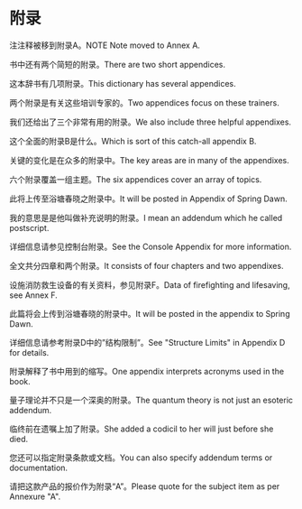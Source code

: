# 附录

<p><span class="chinese">注注释被移到附录A。</span><span class="english">NOTE Note moved to Annex A.</span></p>

<p><span class="chinese">书中还有两个简短的附录。</span><span class="english">There are two short appendices.</span></p>

<p><span class="chinese">这本辞书有几项附录。</span><span class="english">This dictionary has several appendices.</span></p>

<p><span class="chinese">两个附录是有关这些培训专家的。</span><span class="english">Two appendices focus on these trainers.</span></p>

<p><span class="chinese">我们还给出了三个非常有用的附录。</span><span class="english">We also include three helpful appendixes.</span></p>

<p><span class="chinese">这个全面的附录B是什么。</span><span class="english">Which is sort of this catch-all appendix B.</span></p>

<p><span class="chinese">关键的变化是在众多的附录中。</span><span class="english">The key areas are in many of the appendixes.</span></p>

<p><span class="chinese">六个附录覆盖一组主题。</span><span class="english">The six appendices cover an array of topics.</span></p>

<p><span class="chinese">此将上传至浴塘春晓之附录中。</span><span class="english">It will be posted in Appendix of Spring Dawn.</span></p>

<p><span class="chinese">我的意思是是他叫做补充说明的附录。</span><span class="english">I mean an addendum which he called postscript.</span></p>

<p><span class="chinese">详细信息请参见控制台附录。</span><span class="english">See the Console Appendix for more information.</span></p>

<p><span class="chinese">全文共分四章和两个附录。</span><span class="english">It consists of four chapters and two appendixes.</span></p>

<p><span class="chinese">设施消防救生设备的有关资料，参见附录F。</span><span class="english">Data of firefighting and lifesaving, see Annex F.</span></p>

<p><span class="chinese">此篇将会上传到浴塘春晓的附录中。</span><span class="english">It will be posted in the appendix to Spring Dawn.</span></p>

<p><span class="chinese">详细信息请参考附录D中的”结构限制”。</span><span class="english">See "Structure Limits" in Appendix D for details.</span></p>

<p><span class="chinese">附录解释了书中用到的缩写。</span><span class="english">One appendix interprets acronyms used in the book.</span></p>

<p><span class="chinese">量子理论并不只是一个深奥的附录。</span><span class="english">The quantum theory is not just an esoteric addendum.</span></p>

<p><span class="chinese">临终前在遗嘱上加了附录。</span><span class="english">She added a codicil to her will just before she died.</span></p>

<p><span class="chinese">您还可以指定附录条款或文档。</span><span class="english">You can also specify addendum terms or documentation.</span></p>

<p><span class="chinese">请把这款产品的报价作为附录“A”。</span><span class="english">Please quote for the subject item as per Annexure "A".</span></p>


